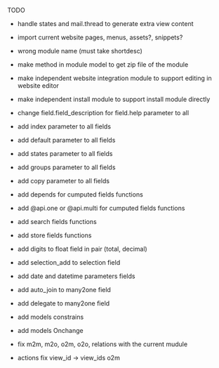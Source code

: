 TODO
- handle states and mail.thread to generate extra view content
- import current website pages, menus, assets?, snippets?
- wrong module name (must take shortdesc)
- make method in module model to get zip file of the module
- make independent website integration module to support editing in website editor
- make independent install module to support install module directly
- change field.field_description for field.help parameter to all
- add index parameter to all fields
- add default parameter to all fields
- add states parameter to all fields
- add groups parameter to all fields
- add copy parameter to all fields
- add depends for cumputed fields functions
- add @api.one or @api.multi for cumputed fields functions
- add search fields functions
- add store fields functions
- add digits to float field in pair (total, decimal)
- add selection_add to selection field
- add date and datetime parameters fields
- add auto_join to many2one field
- add delegate to many2one field
- add models constrains
- add models Onchange
- fix m2m, m2o, o2m, o2o, relations with the current mudule

- actions fix view_id -> view_ids o2m